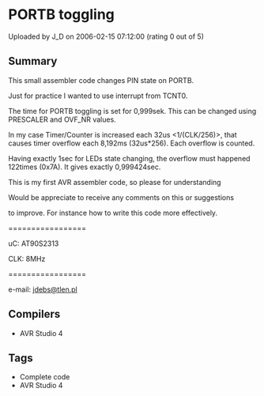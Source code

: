 # PORTB toggling

Uploaded by J_D on 2006-02-15 07:12:00 (rating 0 out of 5)

## Summary

This small assembler code changes PIN state on PORTB.  

Just for practice I wanted to use interrupt from TCNT0.  

The time for PORTB toggling is set for 0,999sek. This can be changed using PRESCALER and OVF\_NR values.  

In my case Timer/Counter is increased each 32us <1/(CLK/256)>, that causes timer overflow each 8,192ms (32us*256). Each overflow is counted.  

Having exactly 1sec for LEDs state changing, the overflow must happened 122times (0x7A). It gives exactly 0,999424sec.


This is my first AVR assembler code, so please for understanding  

Would be appreciate to receive any comments on this or suggestions  

to improve. For instance how to write this code more effectively.  

=================  

uC: AT90S2313  

CLK: 8MHz  

=================  

e-mail: [jdebs@tlen.pl](mailto:jdebs@tlen.pl)

## Compilers

- AVR Studio 4

## Tags

- Complete code
- AVR Studio 4
